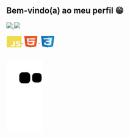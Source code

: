 ## Bem-vindo(a) ao meu perfil 😁

 <div>
   <a href="https://github.com/SamaraNeri">
   <img height="180em" src="https://github-readme-stats.vercel.app/api?username=SamaraNeri&show_icons=true&theme=tokyonight&include_all_commits=true&count_private=true"/>
   <img height="180em" src="https://github-readme-stats.vercel.app/api/top-langs/?username=SamaraNeri&layout=compact&langs_count=6&theme=tokyonight"/>

</div>
<div style="display: inline_block"><br>
  <img align="center" alt="Js" height="30" width="40" src="https://raw.githubusercontent.com/devicons/devicon/master/icons/javascript/javascript-plain.svg">
  <img align="center" alt="HTML" height="30" width="40" src="https://raw.githubusercontent.com/devicons/devicon/master/icons/html5/html5-original.svg">
  <img align="center" alt="CSS" height="30" width="40" src="https://raw.githubusercontent.com/devicons/devicon/master/icons/css3/css3-original.svg">
</div>
 
 <br>
 
  
  ![Snake animation](https://github.com/SamaraNeri/SamaraNeri/blob/output/github-contribution-grid-snake.svg)

</div>
